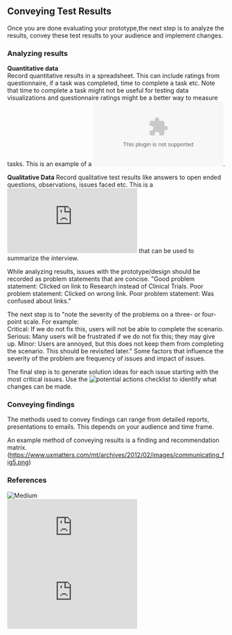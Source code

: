 ## Conveying Test Results

Once you are done evaluating your prototype,the next step is to analyze the results, convey these test results to your audience and implement changes. 

### Analyzing results

**Quantitative data**  
Record quantitative results in a spreadsheet. This can include ratings from questionnaire, if a task was completed, time to complete a task etc. Note that time to complete a task might not be useful for testing data visualizations and questionnaire ratings might be a better way to measure tasks. 
This is an example of a 
![sample quantitative template](https://www.dropbox.com/s/33q07ixbsq8q2yc/User%20Session%20Analysis.xlsx?dl=0). 


**Qualitative Data**
Record qualitative test results like answers to open ended questions, observations, issues faced etc. This is a ![sample qualitative template](https://www.dropbox.com/s/vjcr98eekljgp76/SummarySheet.pdf?dl=0) that can be used to summarize the interview.   

While analyzing results, issues with the prototype/design should be recorded as problem statements that are concise. 
"Good problem statement: Clicked on link to Research instead of Clinical Trials.
Poor problem statement: Clicked on wrong link.
Poor problem statement: Was confused about links."    


The next step is to "note the severity of the problems on a three- or four-point scale. For example:  
Critical:  If we do not fix this, users will not be able to complete the scenario.
Serious:  Many users will be frustrated if we do not fix this; they may give up.
Minor:  Users are annoyed, but this does not keep them from completing the scenario. This should be revisited later."
Some factors that influence the severity of the problem are frequency of issues and impact of issues.

The final step is to generate solution ideas for each issue starting with the most critical issues. Use the ![potential actions checklist](evaluation-toolkit/4.Conveying-Test-Results/) to identify what changes can be made.   
 

### Conveying findings  
The methods used to convey findings can range from detailed reports, presentations to emails. This depends on your audience and time frame.   

An example method of conveying results is a finding and recommendation matrix.   (https://www.uxmatters.com/mt/archives/2012/02/images/communicating_fig5.png)



### References  
![Medium](https://medium.com/user-research/first-time-usability-analyzing-results-7eb748ede9eb)  
![Usability.gov](https://www.usability.gov/how-to-and-tools/methods/reporting-usability-test-results.html)
![UX matters](https://www.uxmatters.com/mt/archives/2012/02/communicating-user-research-findings.php)


